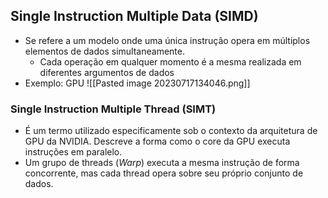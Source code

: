 ## Single Instruction Multiple Data (SIMD)
- Se refere a um modelo onde uma única instrução opera em múltiplos elementos de dados simultaneamente.
	- Cada operação em qualquer momento é a mesma realizada em diferentes argumentos de dados
- Exemplo: GPU
![[Pasted image 20230717134046.png]]
### Single Instruction Multiple Thread (SIMT)
- É um termo utilizado especificamente sob o contexto da arquitetura de GPU da NVIDIA. Descreve a forma como o core da GPU executa instruções em paralelo.
- Um grupo de threads (*Warp*) executa a mesma instrução de forma concorrente, mas cada thread opera sobre seu próprio conjunto de dados.